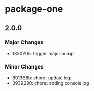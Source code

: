 # package-one

## 2.0.0

### Major Changes

- 1830705: trigger major bump

### Minor Changes

- 891368b: chore: update log
- 3939290: chore: adding console log
